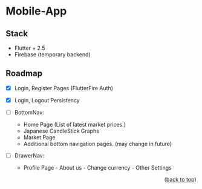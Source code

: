 # Mobile-App

<!-- ROADMAP -->
## Stack 
  - Flutter + 2.5
  - Firebase (temporary backend) 
  

## Roadmap

- [x] Login, Register Pages (FlutterFire Auth)
- [x] Login, Logout Persistency 
- [ ] BottomNav:
  -   Home Page (List of latest market prices.)
    -   Japanese CandleStick Graphs 
  -   Market Page
  -   Additional bottom navigation pages. (may change in future)
 
-  [ ] DrawerNav:
     -    Profile Page
      -    About us 
      -    Change currency
      -    Other Settings  
 


<p align="right">(<a href="#top">back to top</a>)</p>
